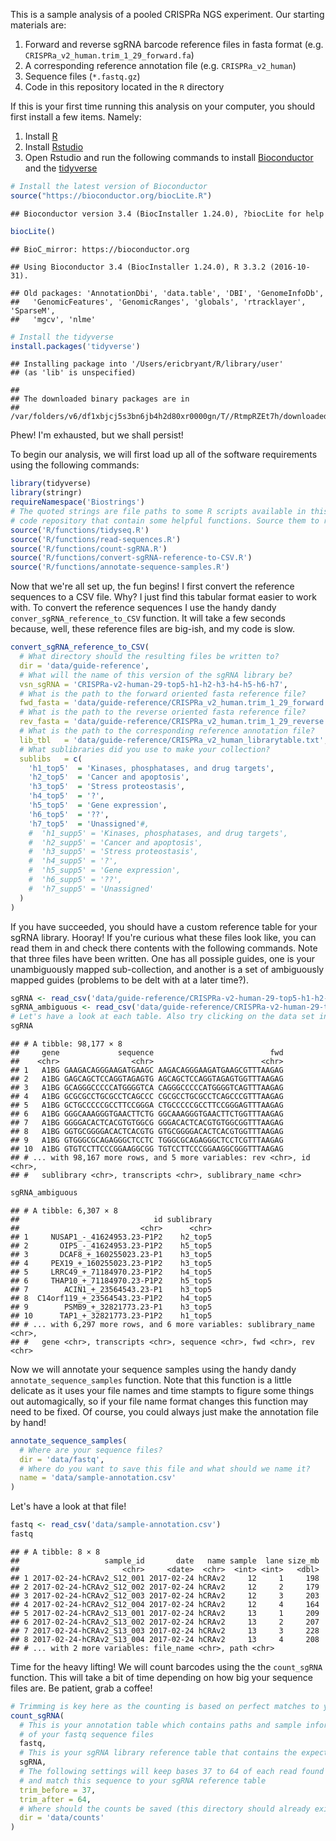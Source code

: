 This is a sample analysis of a pooled CRISPRa NGS experiment. Our starting materials are:

1.  Forward and reverse sgRNA barcode reference files in fasta format (e.g. `CRISPRa_v2_human.trim_1_29_forward.fa`)
2.  A corresponding reference annotation file (e.g. `CRISPRa_v2_human`)
3.  Sequence files (`*.fastq.gz`)
4.  Code in this repository located in the `R` directory

If this is your first time running this analysis on your computer, you should first install a few items. Namely:

1.  Install [R](https://cloud.r-project.org)
2.  Install [Rstudio](https://www.rstudio.com/products/rstudio/download)
3.  Open Rstudio and run the following commands to install [Bioconductor](http://bioconductor.org) and the [tidyverse](http://tidyverse.org)

``` r
# Install the latest version of Bioconductor
source("https://bioconductor.org/biocLite.R")
```

    ## Bioconductor version 3.4 (BiocInstaller 1.24.0), ?biocLite for help

``` r
biocLite()
```

    ## BioC_mirror: https://bioconductor.org

    ## Using Bioconductor 3.4 (BiocInstaller 1.24.0), R 3.3.2 (2016-10-31).

    ## Old packages: 'AnnotationDbi', 'data.table', 'DBI', 'GenomeInfoDb',
    ##   'GenomicFeatures', 'GenomicRanges', 'globals', 'rtracklayer', 'SparseM',
    ##   'mgcv', 'nlme'

``` r
# Install the tidyverse
install.packages('tidyverse')
```

    ## Installing package into '/Users/ericbryant/R/library/user'
    ## (as 'lib' is unspecified)

    ## 
    ## The downloaded binary packages are in
    ##  /var/folders/v6/df1xbjcj5s3bn6jb4h2d80xr0000gn/T//RtmpRZEt7h/downloaded_packages

Phew! I'm exhausted, but we shall persist!

To begin our analysis, we will first load up all of the software requirements using the following commands:

``` r
library(tidyverse)
library(stringr)
requireNamespace('Biostrings')
# The quoted strings are file paths to some R scripts available in this GitHub 
# code repository that contain some helpful functions. Source them to reap their benefits!
source('R/functions/tidyseq.R')
source('R/functions/read-sequences.R')
source('R/functions/count-sgRNA.R')
source('R/functions/convert-sgRNA-reference-to-CSV.R')
source('R/functions/annotate-sequence-samples.R')
```

Now that we're all set up, the fun begins! I first convert the reference sequences to a CSV file. Why? I just find this tabular format easier to work with. To convert the reference sequences I use the handy dandy `conver_sgRNA_reference_to_CSV` function. It will take a few seconds because, well, these reference files are big-ish, and my code is slow.

``` r
convert_sgRNA_reference_to_CSV(
  # What directory should the resulting files be written to?
  dir = 'data/guide-reference', 
  # What will the name of this version of the sgRNA library be?
  vsn_sgRNA = 'CRISPRa-v2-human-29-top5-h1-h2-h3-h4-h5-h6-h7', 
  # What is the path to the forward oriented fasta reference file?
  fwd_fasta = 'data/guide-reference/CRISPRa_v2_human.trim_1_29_forward.fa',
  # What is the path to the reverse oriented fasta reference file?
  rev_fasta = 'data/guide-reference/CRISPRa_v2_human.trim_1_29_reverse.fa',
  # What is the path to the corresponding reference annotation file?
  lib_tbl   = 'data/guide-reference/CRISPRa_v2_human_librarytable.txt',
  # What sublibraries did you use to make your collection?
  sublibs   = c(
    'h1_top5'  = 'Kinases, phosphatases, and drug targets',
    'h2_top5'  = 'Cancer and apoptosis',
    'h3_top5'  = 'Stress proteostasis',
    'h4_top5'  = '?',
    'h5_top5'  = 'Gene expression',
    'h6_top5'  = '??',
    'h7_top5'  = 'Unassigned'#,
    #  'h1_supp5' = 'Kinases, phosphatases, and drug targets',
    #  'h2_supp5' = 'Cancer and apoptosis',
    #  'h3_supp5' = 'Stress proteostasis',
    #  'h4_supp5' = '?',
    #  'h5_supp5' = 'Gene expression',
    #  'h6_supp5' = '??',
    #  'h7_supp5' = 'Unassigned'
  )
)
```

If you have succeeded, you should have a custom reference table for your sgRNA library. Hooray! If you're curious what these files look like, you can read them in and check there contents with the following commands. Note that three files have been written. One has all possiple guides, one is your unambiguously mapped sub-collection, and another is a set of ambiguously mapped guides (problems to be delt with at a later time?).

``` r
sgRNA <- read_csv('data/guide-reference/CRISPRa-v2-human-29-top5-h1-h2-h3-h4-h5-h6-h7.csv')
sgRNA_ambiguous <- read_csv('data/guide-reference/CRISPRa-v2-human-29-top5-h1-h2-h3-h4-h5-h6-h7-ambiguous.csv')
# Let's have a look at each table. Also try clicking on the data set in the "Environment" panel in Rstudio
sgRNA
```

    ## # A tibble: 98,177 × 8
    ##     gene             sequence                          fwd
    ##    <chr>                <chr>                        <chr>
    ## 1   A1BG GAAGACAGGGAAGATGAAGC AAGACAGGGAAGATGAAGCGTTTAAGAG
    ## 2   A1BG GAGCAGCTCCAGGTAGAGTG AGCAGCTCCAGGTAGAGTGGTTTAAGAG
    ## 3   A1BG GCAGGGCCCCCATGGGGTCA CAGGGCCCCCATGGGGTCAGTTTAAGAG
    ## 4   A1BG GCGCGCCTGCGCCTCAGCCC CGCGCCTGCGCCTCAGCCCGTTTAAGAG
    ## 5   A1BG GCTGCCCCCGCCTTCCGGGA CTGCCCCCGCCTTCCGGGAGTTTAAGAG
    ## 6   A1BG GGGCAAAGGGTGAACTTCTG GGCAAAGGGTGAACTTCTGGTTTAAGAG
    ## 7   A1BG GGGGACACTCACGTGTGGCG GGGACACTCACGTGTGGCGGTTTAAGAG
    ## 8   A1BG GGTGCGGGGACACTCACGTG GTGCGGGGACACTCACGTGGTTTAAGAG
    ## 9   A1BG GTGGGCGCAGAGGGCTCCTC TGGGCGCAGAGGGCTCCTCGTTTAAGAG
    ## 10  A1BG GTGTCCTTCCCGGAAGGCGG TGTCCTTCCCGGAAGGCGGGTTTAAGAG
    ## # ... with 98,167 more rows, and 5 more variables: rev <chr>, id <chr>,
    ## #   sublibrary <chr>, transcripts <chr>, sublibrary_name <chr>

``` r
sgRNA_ambiguous
```

    ## # A tibble: 6,307 × 8
    ##                              id sublibrary
    ##                           <chr>      <chr>
    ## 1     NUSAP1_-_41624953.23-P1P2    h2_top5
    ## 2       OIP5_-_41624953.23-P1P2    h5_top5
    ## 3       DCAF8_+_160255023.23-P1    h3_top5
    ## 4     PEX19_+_160255023.23-P1P2    h3_top5
    ## 5     LRRC49_+_71184970.23-P1P2    h4_top5
    ## 6     THAP10_+_71184970.23-P1P2    h5_top5
    ## 7        ACIN1_+_23564543.23-P1    h3_top5
    ## 8  C14orf119_+_23564543.23-P1P2    h4_top5
    ## 9        PSMB9_+_32821773.23-P1    h3_top5
    ## 10      TAP1_+_32821773.23-P1P2    h1_top5
    ## # ... with 6,297 more rows, and 6 more variables: sublibrary_name <chr>,
    ## #   gene <chr>, transcripts <chr>, sequence <chr>, fwd <chr>, rev <chr>

Now we will annotate your sequence samples using the handy dandy `annotate_sequence_samples` function. Note that this function is a little delicate as it uses your file names and time stampts to figure some things out automagically, so if your file name format changes this function may need to be fixed. Of course, you could always just make the annotation file by hand!

``` r
annotate_sequence_samples(
  # Where are your sequence files?
  dir = 'data/fastq',
  # Where do you want to save this file and what should we name it?
  name = 'data/sample-annotation.csv'
)
```

Let's have a look at that file!

``` r
fastq <- read_csv('data/sample-annotation.csv')
fastq
```

    ## # A tibble: 8 × 8
    ##                   sample_id       date   name sample  lane size_mb
    ##                       <chr>     <date>  <chr>  <int> <int>   <dbl>
    ## 1 2017-02-24-hCRAv2_S12_001 2017-02-24 hCRAv2     12     1     198
    ## 2 2017-02-24-hCRAv2_S12_002 2017-02-24 hCRAv2     12     2     179
    ## 3 2017-02-24-hCRAv2_S12_003 2017-02-24 hCRAv2     12     3     203
    ## 4 2017-02-24-hCRAv2_S12_004 2017-02-24 hCRAv2     12     4     164
    ## 5 2017-02-24-hCRAv2_S13_001 2017-02-24 hCRAv2     13     1     209
    ## 6 2017-02-24-hCRAv2_S13_002 2017-02-24 hCRAv2     13     2     207
    ## 7 2017-02-24-hCRAv2_S13_003 2017-02-24 hCRAv2     13     3     228
    ## 8 2017-02-24-hCRAv2_S13_004 2017-02-24 hCRAv2     13     4     208
    ## # ... with 2 more variables: file_name <chr>, path <chr>

Time for the heavy lifting! We will count barcodes using the the `count_sgRNA` function. This will take a bit of time depending on how big your sequence files are. Be patient, grab a coffee!

``` r
# Trimming is key here as the counting is based on perfect matches to your sgRNA reference table
count_sgRNA(
  # This is your annotation table which contains paths and sample information for all
  # of your fastq sequence files
  fastq, 
  # This is your sgRNA library reference table that contains the expected sequences
  sgRNA,
  # The following settings will keep bases 37 to 64 of each read found in your fastq files
  # and match this sequence to your sgRNA reference table
  trim_before = 37, 
  trim_after = 64,
  # Where should the counts be saved (this directory should already exist)
  dir = 'data/counts'
)
```
